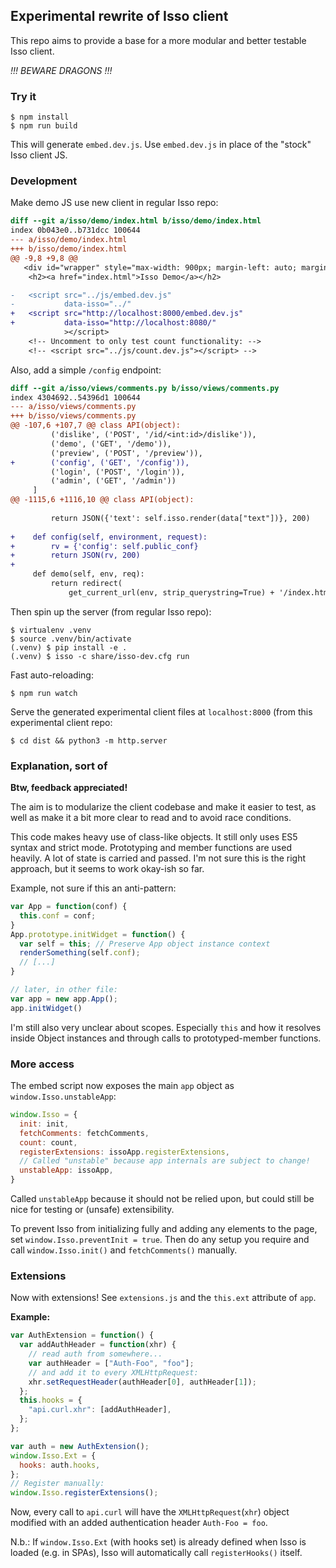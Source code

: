 ## Experimental rewrite of Isso client

This repo aims to provide a base for a more modular and better testable Isso
client.

*!!! BEWARE DRAGONS !!!*

### Try it

```console
$ npm install
$ npm run build
```

This will generate `embed.dev.js`.
Use `embed.dev.js` in place of the "stock" Isso client JS.

### Development

Make demo JS use new client in regular Isso repo:
```diff
diff --git a/isso/demo/index.html b/isso/demo/index.html
index 0b043e0..b731dcc 100644
--- a/isso/demo/index.html
+++ b/isso/demo/index.html
@@ -9,8 +9,8 @@
   <div id="wrapper" style="max-width: 900px; margin-left: auto; margin-right: auto;">
    <h2><a href="index.html">Isso Demo</a></h2>

-   <script src="../js/embed.dev.js"
-           data-isso="../"
+   <script src="http://localhost:8000/embed.dev.js"
+           data-isso="http://localhost:8080/"
            ></script>
    <!-- Uncomment to only test count functionality: -->
    <!-- <script src="../js/count.dev.js"></script> -->
```

Also, add a simple `/config` endpoint:
```diff
diff --git a/isso/views/comments.py b/isso/views/comments.py
index 4304692..54396d1 100644
--- a/isso/views/comments.py
+++ b/isso/views/comments.py
@@ -107,6 +107,7 @@ class API(object):
         ('dislike', ('POST', '/id/<int:id>/dislike')),
         ('demo', ('GET', '/demo')),
         ('preview', ('POST', '/preview')),
+        ('config', ('GET', '/config')),
         ('login', ('POST', '/login')),
         ('admin', ('GET', '/admin'))
     ]
@@ -1115,6 +1116,10 @@ class API(object):
 
         return JSON({'text': self.isso.render(data["text"])}, 200)
 
+    def config(self, environment, request):
+        rv = {'config': self.public_conf}
+        return JSON(rv, 200)
+
     def demo(self, env, req):
         return redirect(
             get_current_url(env, strip_querystring=True) + '/index.html'
```

Then spin up the server (from regular Isso repo):
```console
$ virtualenv .venv
$ source .venv/bin/activate
(.venv) $ pip install -e .
(.venv) $ isso -c share/isso-dev.cfg run
```

Fast auto-reloading:
```console
$ npm run watch
```

Serve the generated experimental client files at `localhost:8000` (from
this experimental client repo:
```console
$ cd dist && python3 -m http.server
```

### Explanation, sort of

**Btw, feedback appreciated!**

The aim is to modularize the client codebase and make it easier to test, as well
as make it a bit more clear to read and to avoid race conditions.

This code makes heavy use of class-like objects. It still only uses ES5 syntax
and strict mode. Prototyping and member functions are used heavily. A lot of
state is carried and passed. I'm not sure this is the right approach, but it
seems to work okay-ish so far.

Example, not sure if this an anti-pattern:

```javascript
var App = function(conf) {
  this.conf = conf;
}
App.prototype.initWidget = function() {
  var self = this; // Preserve App object instance context
  renderSomething(self.conf);
  // [...]
}

// later, in other file:
var app = new app.App();
app.initWidget()
```

I'm still also very unclear about scopes. Especially `this` and how it resolves
inside Object instances and through calls to prototyped-member functions.

### More access

The embed script now exposes the main `app` object as `window.Isso.unstableApp`:

```javascript
window.Isso = {
  init: init,
  fetchComments: fetchComments,
  count: count,
  registerExtensions: issoApp.registerExtensions,
  // Called "unstable" because app internals are subject to change!
  unstableApp: issoApp,
}
```
Called `unstableApp` because it should not be relied upon, but could still be
nice for testing or (unsafe) extensibility.

To prevent Isso from initializing fully and adding any elements to the page, set
`window.Isso.preventInit = true`. Then do any setup you require and call
`window.Isso.init()` and `fetchComments()` manually.

### Extensions

Now with extensions! See `extensions.js` and the `this.ext` attribute of `app`.

**Example:**

```javascript
var AuthExtension = function() {
  var addAuthHeader = function(xhr) {
    // read auth from somewhere...
    var authHeader = ["Auth-Foo", "foo"];
    // and add it to every XMLHttpRequest:
    xhr.setRequestHeader(authHeader[0], authHeader[1]);
  };
  this.hooks = {
    "api.curl.xhr": [addAuthHeader],
  };
};

var auth = new AuthExtension();
window.Isso.Ext = {
  hooks: auth.hooks,
};
// Register manually:
window.Isso.registerExtensions();
```

Now, every call to `api.curl` will have the `XMLHttpRequest`(`xhr`) object
modified with an added authentication header `Auth-Foo = foo`.

N.b.: If `window.Isso.Ext` (with hooks set) is already defined when Isso is
loaded (e.g. in SPAs), Isso will automatically call `registerHooks()` itself.
